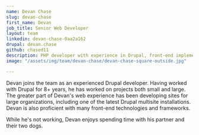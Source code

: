 ```yaml
---
name: Devan Chase
slug: devan-chase
first_name: Devan
job_title: Senior Web Developer
layout: team
linkedin: devan-chase-0aa2a162
drupal: devan.chase
github: chased11
description: PHP developer with experience in Drupal, front-end implementation, and architecting / interfacing with Javascript APIs.
image: "/assets/img/team/devan-chase/devan-chase-square-outside.jpg"

---
```


Devan joins the team as an experienced Drupal developer. Having worked with Drupal for 8+ years, he has worked on projects both small and large. The greater part of Devan's web experience has been developing sites for large organizations, including one of the latest Drupal multisite installations. Devan is also proficient with many front-end technologies and frameworks.

While he's not working, Devan enjoys spending time with his partner and their two dogs.
